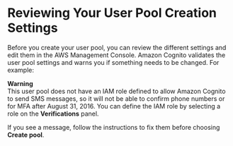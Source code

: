 # Reviewing Your User Pool Creation Settings<a name="review"></a>

Before you create your user pool, you can review the different settings and edit them in the AWS Management Console\. Amazon Cognito validates the user pool settings and warns you if something needs to be changed\. For example:

**Warning**  
This user pool does not have an IAM role defined to allow Amazon Cognito to send SMS messages, so it will not be able to confirm phone numbers or for MFA after August 31, 2016\. You can define the IAM role by selecting a role on the **Verifications** panel\.

If you see a message, follow the instructions to fix them before choosing **Create pool**\.